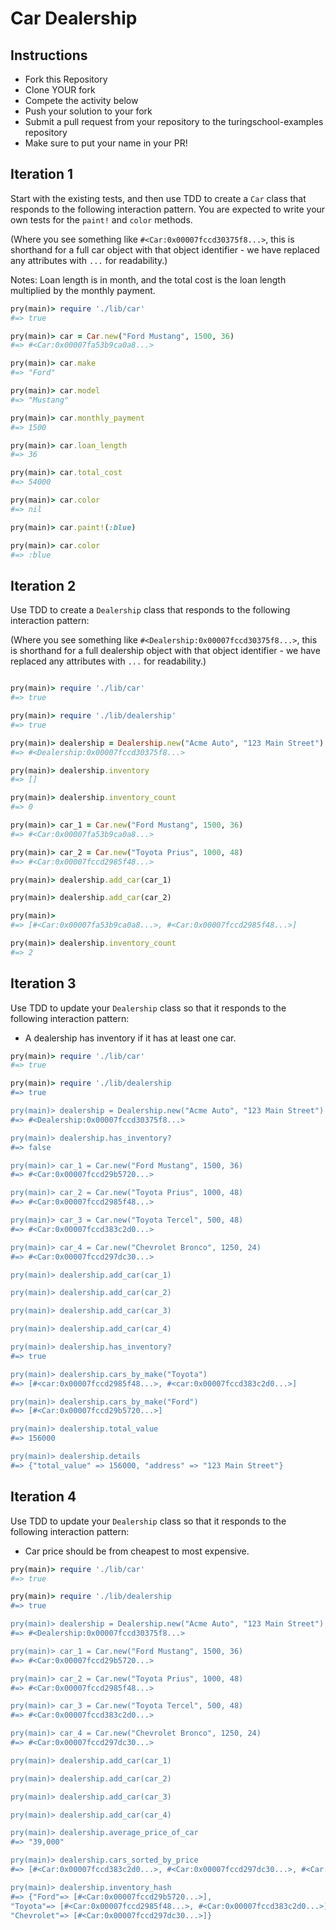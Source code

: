 # Car Dealership

## Instructions

* Fork this Repository
* Clone YOUR fork
* Compete the activity below
* Push your solution to your fork
* Submit a pull request from your repository to the turingschool-examples repository
* Make sure to put your name in your PR!

## Iteration 1

Start with the existing tests, and then use TDD to create a `Car` class that
responds to the following interaction pattern. You are expected to write your own
tests for the `paint!` and `color` methods.

(Where you see something like `#<Car:0x00007fccd30375f8...>`, this is
shorthand for a full car object with that object identifier - we have
replaced any attributes with `...` for readability.)

Notes: Loan length is in month, and the total cost is the loan length
multiplied by the monthly payment.

```ruby
pry(main)> require './lib/car'
#=> true

pry(main)> car = Car.new("Ford Mustang", 1500, 36)
#=> #<Car:0x00007fa53b9ca0a8...>

pry(main)> car.make
#=> "Ford"

pry(main)> car.model
#=> "Mustang"

pry(main)> car.monthly_payment
#=> 1500

pry(main)> car.loan_length
#=> 36

pry(main)> car.total_cost
#=> 54000

pry(main)> car.color
#=> nil

pry(main)> car.paint!(:blue)

pry(main)> car.color
#=> :blue

```

## Iteration 2

Use TDD to create a `Dealership` class that responds to the following interaction
pattern:

(Where you see something like `#<Dealership:0x00007fccd30375f8...>`, this is
shorthand for a full dealership object with that object identifier - we have
replaced any attributes with `...` for readability.)

```ruby

pry(main)> require './lib/car'
#=> true

pry(main)> require './lib/dealership'
#=> true

pry(main)> dealership = Dealership.new("Acme Auto", "123 Main Street")
#=> #<Dealership:0x00007fccd30375f8...>

pry(main)> dealership.inventory
#=> []

pry(main)> dealership.inventory_count
#=> 0

pry(main)> car_1 = Car.new("Ford Mustang", 1500, 36)
#=> #<Car:0x00007fa53b9ca0a8...>

pry(main)> car_2 = Car.new("Toyota Prius", 1000, 48)
#=> #<Car:0x00007fccd2985f48...>

pry(main)> dealership.add_car(car_1)

pry(main)> dealership.add_car(car_2)

pry(main)>
#=> [#<Car:0x00007fa53b9ca0a8...>, #<Car:0x00007fccd2985f48...>]

pry(main)> dealership.inventory_count
#=> 2
```

## Iteration 3

Use TDD to update your `Dealership` class so that it responds to the following
interaction pattern:

* A dealership has inventory if it has at least one car.

```ruby
pry(main)> require './lib/car'
#=> true

pry(main)> require './lib/dealership
#=> true

pry(main)> dealership = Dealership.new("Acme Auto", "123 Main Street")
#=> #<Dealership:0x00007fccd30375f8...>

pry(main)> dealership.has_inventory?
#=> false

pry(main)> car_1 = Car.new("Ford Mustang", 1500, 36)
#=> #<Car:0x00007fccd29b5720...>

pry(main)> car_2 = Car.new("Toyota Prius", 1000, 48)
#=> #<Car:0x00007fccd2985f48...>

pry(main)> car_3 = Car.new("Toyota Tercel", 500, 48)
#=> #<Car:0x00007fccd383c2d0...>

pry(main)> car_4 = Car.new("Chevrolet Bronco", 1250, 24)
#=> #<Car:0x00007fccd297dc30...>

pry(main)> dealership.add_car(car_1)

pry(main)> dealership.add_car(car_2)

pry(main)> dealership.add_car(car_3)

pry(main)> dealership.add_car(car_4)

pry(main)> dealership.has_inventory?
#=> true

pry(main)> dealership.cars_by_make("Toyota")
#=> [#<car:0x00007fccd2985f48...>, #<car:0x00007fccd383c2d0...>]

pry(main)> dealership.cars_by_make("Ford")
#=> [#<Car:0x00007fccd29b5720...>]

pry(main)> dealership.total_value
#=> 156000

pry(main)> dealership.details
#=> {"total_value" => 156000, "address" => "123 Main Street"}
```

## Iteration 4

Use TDD to update your `Dealership` class so that it responds to the following
interaction pattern:

* Car price should be from cheapest to most expensive.

```ruby
pry(main)> require './lib/car'
#=> true

pry(main)> require './lib/dealership
#=> true

pry(main)> dealership = Dealership.new("Acme Auto", "123 Main Street")
#=> #<Dealership:0x00007fccd30375f8...>

pry(main)> car_1 = Car.new("Ford Mustang", 1500, 36)
#=> #<Car:0x00007fccd29b5720...>

pry(main)> car_2 = Car.new("Toyota Prius", 1000, 48)
#=> #<Car:0x00007fccd2985f48...>

pry(main)> car_3 = Car.new("Toyota Tercel", 500, 48)
#=> #<Car:0x00007fccd383c2d0...>

pry(main)> car_4 = Car.new("Chevrolet Bronco", 1250, 24)
#=> #<Car:0x00007fccd297dc30...>

pry(main)> dealership.add_car(car_1)

pry(main)> dealership.add_car(car_2)

pry(main)> dealership.add_car(car_3)

pry(main)> dealership.add_car(car_4)

pry(main)> dealership.average_price_of_car
#=> "39,000"

pry(main)> dealership.cars_sorted_by_price
#=> [#<Car:0x00007fccd383c2d0...>, #<Car:0x00007fccd297dc30...>, #<Car:0x00007fccd2985f48...>, #<Car:0x00007fccd29b5720...>]

pry(main)> dealership.inventory_hash
#=> {"Ford"=> [#<Car:0x00007fccd29b5720...>],
"Toyota"=> [#<Car:0x00007fccd2985f48...>, #<Car:0x00007fccd383c2d0...>],
"Chevrolet"=> [#<Car:0x00007fccd297dc30...>]}

```
